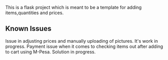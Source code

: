 This is a flask project which is meant to be a template for adding items,quantities and prices.

## Known Issues
Issue in adjusting prices and manually uploading of pictures. It's work in progress.
Payment issue when it comes to checking items out after adding to cart using M-Pesa. Solution in progress.
